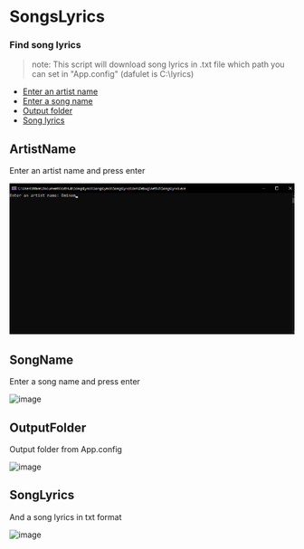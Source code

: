 # SongsLyrics

### Find song lyrics

> note: This script will download song lyrics in .txt file which path you can set in "App.config" (dafulet is C:\\lyrics)

- [Enter an artist name](#artistname)
- [Enter a song name](#songname)
- [Output folder](#outputfoler)
- [Song lyrics](#songlyrics)

## ArtistName

Enter an artist name and press enter

![image](https://github.com/MilanaPetkovic/SongsLyrics/blob/main/READMEImages/eminem.png)

## SongName

Enter a song name and press enter

![image](https://github.com/MilanaPetkovic/SongLyrics/blob/main/READMEImages/song.png)

## OutputFolder

Output folder from App.config

![image](https://github.com/MilanaPetkovic/SongLyrics/blob/main/READMEImages/folder.png)


## SongLyrics

And a song lyrics in txt format

![image](https://github.com/MilanaPetkovic/SongLyrics/blob/main/READMEImages/song.png)

